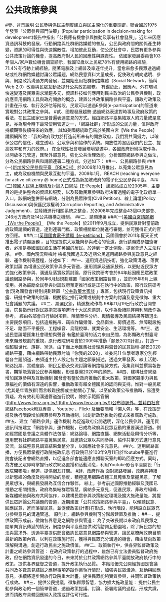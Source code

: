 # 公共政策參與

#壹、背景說明
公民參與係民主制度建立與民主深化的重要關鍵，聯合國於1975年發表「公眾參與部門決策」(Popular participation in decision-making for development)報告中指出「公民應有機會參與推動及享有社會發展」。近年來因應資通訊科技的發展，行動網路與社群網路媒體的普及，公民與政府間的關係產生轉變，資訊的可得性與快速擴散性，增加彼此互動，使公民社會中，民眾有更多參與公共政策討論的機會，提高政府對人民的回應性與課責性。
依國家發展委員會103年個人/家戶數位機會調查顯示，我國12歲以上民眾78%有使用網路的經驗，71.4%有行動上網經驗。隨著電腦及上網普及率逐年提升，當愈來愈多民眾透過網站或社群網路媒體討論公眾議題，網路民意資料大量成長，促使政府朝向透明、參與、網路政策溝通方向發展，並開始應用社群網路媒體（Social Network，簡稱Web 2.0）改善與民眾互動及提升公共政策服務。
有鑑於此，因應內、外在環境快速變遷及民眾需求漸趨多元，資訊科技如何應用到民主政治的公民參與機制，政府應善用網路工具與政府開放的概念，建置公共政策網路參與平臺，讓政府政策及計畫在形成、執行及評估等階段，民眾可以透過E參與(e-participation)的管道來實現對公共政策之參與。
#貳、國際發展趨勢
透過網路表達對時事及政府政策的看法，在民主國家已是普遍表達意見的方式。經由網路平臺集結眾人的力量或是意見，亦為現今時下最常使用管道之一，「網路社群」所形成的公民力量，值得政府持續觀察後續帶來的效應。 
誠如美國總統歐巴馬於美國白宮【We the People】請願網所說：「我的政府致力於打造前所未有的開放政府，我們將共同努力，以確保公眾的信任，建立透明、公眾參與和協作的系統。開放性將鞏固我們的民主、提高效率和有力的政府。」
在全球性社會發展環境變遷中，各國政府紛紛採取作為，以開放多元管道，匯聚外部意見，強化公共治理效能。分析國際網路參與之做法，分為公民網路參與和請願連署二種方式，分述如下：
##一、公民網路參與
###(一)[新加坡公民參與平臺 【REACH】](https://www.reach.gov.sg/Home.aspx)
於2006年10月推出，以蒐集公眾意見為主，成為政府機關與民眾互動的平臺。2009年1月，REACH (reaching everyone for active citizenry @ home)正式成為新加坡政府的電子化公民參與平臺。
###(二)[韓國人民線上陳情及討論入口網站【E-People】](http://www.epeople.go.kr/jsp/user/UserMain.jsp) 
該網站成立於2005年，主要目的是提供整合的資訊和服務，以及鼓勵民眾參與政府決策過程的電子化政府單一入口。該網站整併原有網站，分別為民眾陳情(Civil Petition)、線上論壇(Policy Discussion)與保護民眾權利(Corruption Reporting, and Administrative Judgement)，並陸續進行相關系統之整合，於2008年完成整合43個中央部會、246地方政府及14公共機構之機制。
##二、請願連署
###(一)[美國白宮請願網【We the People】](https://petitions.whitehouse.gov/) 
【We the People】於2011年9月成立，提供民眾針對當前政府政策請願的管道，達到連署門檻，政策相關單位將進行審閱，並可獲得正式的官方回應。
###(二)[英國國會電子請願【e-petitions】](http://epetitions.direct.gov.uk/)
英國國會於2011年夏天正式推出電子請願服務 ，目的是提供大眾能夠參與政治的管道。進行請願或參加簽署者，必須是英國國民或生活在英國的居民。於達到一定比例後，提案會進入立法程序。
#參、國內現況與檢討
檢視我國過去及近期公民運用網路參與施政意見之經驗、運作機制等歷程，分述如下：
##一、運用資通訊技術，強化政策溝通、落實政策討論
為增進公民政策參與多元管道，運用資訊及通訊技術，以更貼近民眾方式強化政策參與、溝通及落實政策討論，原行政院研考會於94年起因應民眾政策議題網路參與，於同年6月起規劃建置「國家政策網路智庫 」，並於95年9月上線使用。另為鼓勵全民參與討論政府預定推行或是正在執行中的政策，原行政院研考會(現為國發會)特別規劃建置「[公共政策大家談](http://thinktank.www.gov.tw) 」專區，包括現行政策資訊揭露、研擬中政策的討論、機關預定推行政策或規劃中方案的討論及意見徵詢、重大社會議題的共議。
##二、票選民怨，精進施政作為
98年11月19日行政院召開會議，院長指示針對民眾抱怨事項進行十大民怨票選，以作為後續除弊興利施政作為參考。
經由各部會自行檢討項目、陳情案件分析、輿情報導及民調結果等篩選出主要民怨項目，包括違規拖吊、竊盜詐騙頻傳、食品衛生、房價過高、無障礙設施不足、路面不平擾民、工程噪音、烏龍稅單、就業安全、生活環境等。
##三、透過民意論壇匯集社會理想與聲音
有鑑於臺灣的活力來自民間，為彰顯政府對臺灣未來願景規劃的重視，原行政院研考會於2009年推動「願景2020計畫」，打造一個超越世代、族群、黨派，由下而上地匯集社會理想與聲音的民意論壇-願景2020網路平臺，藉由網路帶動民眾討論「你我的2020」，並委託11 位學者專家分別經營各主題頻道，由頻道主持人設定各主題之願景描述，透過文章發表、線上活動、網路投票、實體座談、網民互動及交流討論等網路經營方式，蒐集資料並撰寫報告書，期望能落實公民參與機制，形塑臺灣2020年的願景。
##四、建構社會網絡增加民眾參與及互動機制
國發會有鑒於政府推動的重大政策，對國家競爭力與民眾福祉的價值有深遠的影響，推動政策有賴全體國民的認同與支持。惟對一般民眾(尤其是年青族群)而言較難接觸或主動關心了解，以至於政策公布推動時，易遭受質疑，為有效利用溝通管道進行說明，除於示範區官網([http://www.fepz.org.tw/](http://www.fepz.org.tw/))公布資訊外，並藉由社會網絡Facebook粉絲專頁 、Youtube 、Flickr 及簡要簡報「懶人包」等，在政策研擬及執行階段增加民眾參與及互動機制，以創新政務推動的模式來推廣政府施政。
##五、建立「網路參與」運作機制
為促進政府公開透明，深化公民參與，運用資通訊科技建立「網路參與」運作機制，已成為政府與民眾互動的重要溝通管道。例如經貿國是會議之具體作法包括：網路論壇、網路直播、網聚活動及輿情分析等，運用既有社群網路平臺蒐集民意，且邀請公眾以共同參與、協作共筆方式進行意見交流，並綜整意見調查結果彙整分享，以回應社會多元意見。
##六、運用網路直播，方便民眾掌握行政院施政訊息
行政院已於103年9月11日於Youtube平臺進行院會後記者會網路直播，以促進各部會能適應直播聊天室的即時回應方式。同時，為方便民眾即時掌握行政院網路直播和活動消息，利用Youtube影音平臺開設「行政院開麥啦」頻道，提供網友訂閱。
#肆、政府作為
面對網路發展，政府將持續以新思維的角度及抱持開放的態度，積極運用網路媒體工具蒐集及掌握民意，了解民眾想法，與網民發展為互信合作夥伴。
綜上，參考前述國際推動經驗及我國已推動之相關措施，政府為集結群眾智慧，廣納多元意見，促進民眾、非政府組織、新媒體網絡與政府共同協作，以建構民眾參與決策制定環境及擴大施政量能，將提供民眾評論公共議題的管道，近期建置「公共政策網路參與平臺」，以傾聽民意、回應民意，進而落實民意，並促使政策(計畫)在形成、執行階段，能夠設立民眾充分參與意見的溝通管道。
原則上，網路參與機制可分階段建置及推動：
##一、提供政策形成前，徵詢各界意見之網路參與管道：
為了突破長期以來政府與民眾之間單向資訊傳遞的情況，網路參與平臺應提供政策諮詢互動園地，除了解民眾的想法與需求外，透過平臺提供部會徵詢民眾意見網路參與管道，讓民眾瞭解政府目前最新的政策內容。以利在政策施行前，獲得與民眾充分溝通的機會，藉由雙向政策理解與溝通，創造行政民主之施政價值。
##二、政策執行中，供各界監督政策及計畫之網路參與管道：
在政府政策執行的過程中，雖然已有立法委員監督政府施政，但在網路資訊發達的今日，未來將於公共政策網路參與平臺開放政府執行中的政策，提供各界監督之管道，提升政策執行品質。
本階段優先公開經貿國是會議共同及多數意見結論之應辦事項追蹤作業執行情形，加強與民眾溝通、互動與回應意見。後續將逐步開放行政院重大計畫，提供民眾能夠實質參與，共同監督政策執行成效。
##三、提供公民提議，徵集群眾智慧，協力擴大施政量能：
提供公民主動參與政治的一個簡單管道，透過政策提議、討論、簽署附議的過程，形成共識，進而請政府具體回應納入政策或評估可行性。